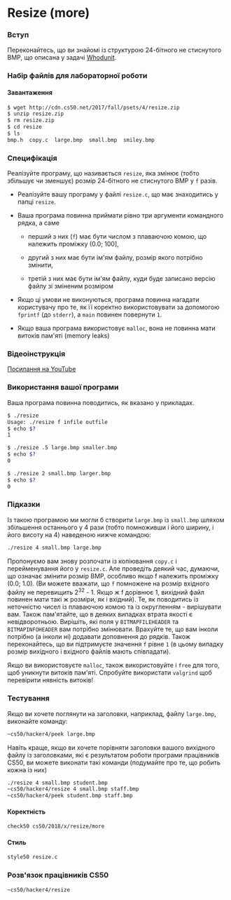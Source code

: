# Resize (more)

### Вступ

Переконайтесь, що ви знайомі із структурою 24-бітного не стиснутого BMP, що описана у задачі [Whodunit](whodunit.md).

### Набір файлів для лабораторної роботи

#### Завантаження

```bash
$ wget http://cdn.cs50.net/2017/fall/psets/4/resize.zip
$ unzip resize.zip
$ rm resize.zip
$ cd resize
$ ls
bmp.h  copy.c  large.bmp  small.bmp  smiley.bmp
```

### Специфікація

Реалізуйте програму, що називається `resize`, яка змінює (тобто збільшує чи зменшує) розмір 24-бітного не стиснутого BMP у `f` разів. 

* Реалізуйте вашу програму у файлі `resize.c`, що має знаходитись у папці `resize`.

* Ваша програма повинна приймати рівно три аргументи командного рядка, а саме

    * перший з них (`f`) має бути числом з плаваючою комою, що належить проміжку (0.0; 100],
    
    * другий з них має бути ім'ям файлу, розмір якого потрібно змінити,
    
    * третій з них має бути ім'ям файлу, куди буде записано версію файлу зі зміненим розміром
    
* Якщо ці умови не виконуються, програма повинна нагадати користувачу про те, як її коректно використовувати за допомогою `fprintf` (до `stderr`), а `main` повинен повернути `1`. 

* Якщо ваша програма використовує `malloc`, вона не повинна мати витоків пам'яті (memory leaks)

### Відеоінструкція

[Посилання на YouTube](https://www.youtube.com/watch?v=iv9cw-PTSnA)

### Використання вашої програми

Ваша програма повинна поводитись, як вказано у прикладах.

```bash
$ ./resize
Usage: ./resize f infile outfile
$ echo $?
1
```

```bash
$ ./resize .5 large.bmp smaller.bmp
$ echo $?
0
```

```bash
$ ./resize 2 small.bmp larger.bmp
$ echo $?
0
```

### Підказки

Із такою програмою ми могли б створити `large.bmp` із `small.bmp` шляхом збільшення останнього у 4 рази (тобто помноживши і його ширину, і його висоту на 4) наведеною нижче командою:

```bash
./resize 4 small.bmp large.bmp
```

Пропонуємо вам знову розпочати із копіювання `copy.c` і перейменування його у `resize.c`. Але проведіть деякий час, думаючи, що означає змінити розмір BMP, особливо якщо f належить проміжку (0.0; 1.0). (Ви можете вважати, що `f` помножене на розмір вхідного файлу не перевищить 2<sup>32</sup> - 1. Якщо ж f дорівнює 1, вихідний файл повинен мати такі ж розміри, як і вхідний). Те, як поводитись із неточністю чисел із плаваючою комою та із округленням - вирішувати вам. Також пам'ятайте, що в деяких випадках втрата якості є невідворотньою. Вирішіть, які поля у `BITMAPFILEHEADER` та `BITMAPINFOHEADER` вам потрібно змінювати. Врахуйте те, що вам інколи потрібно (а інколи ні) додавати доповнення до рядків. Також переконайтесь, що ви підтримуєте значення `f` рівне `1` (в цьому випадку розмір вихідного і вхідного файлів мають співпадати).

Якщо ви використовуєте `malloc`, також використовуйте і `free` для того, щоб уникнути витоків пам'яті. Спробуйте використати `valgrind` щоб перевірити нявність витоків! 

### Тестування

Якщо ви хочете поглянути на заголовки, наприклад, файлу `large.bmp`, виконайте команду:

```bash
~cs50/hacker4/peek large.bmp
```

Навіть краще, якщо ви хочете порівняти заголовки вашого вихідного файлу із заголовками, які є результатом роботи програми працівників CS50, ви можете виконати такі команди (подумайте про те, що робить кожна із них)

```bash
./resize 4 small.bmp student.bmp
~cs50/hacker4/resize 4 small.bmp staff.bmp
~cs50/hacker4/peek student.bmp staff.bmp
```

#### Коректніcть

```bash
check50 cs50/2018/x/resize/more
```

#### Стиль

```bash
style50 resize.c
```

### Розв'язок працівників CS50

```bash
~cs50/hacker4/resize
```